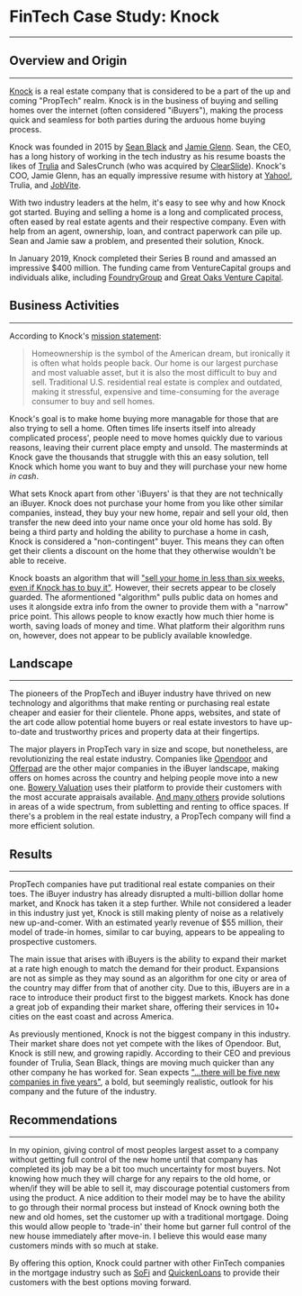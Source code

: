 # FinTech Case Study: Knock
---
## Overview and Origin
---
[Knock](https://www.knock.com/) is a real estate company that is considered to be a part of the up and coming "PropTech" realm. Knock is in the business of buying and selling homes over the internet (often considered "iBuyers"), making the process quick and seamless for both parties during the arduous home buying process. 

Knock was founded in 2015 by [Sean Black](https://www.linkedin.com/in/seanblack/) and [Jamie Glenn](https://www.linkedin.com/in/jamieglenn/). Sean, the CEO, has a long history of working in the tech industry as his resume boasts the likes of [Trulia](https://www.trulia.com/) and SalesCrunch (who was acquired by [ClearSlide](https://www.clearslide.com/)). Knock's COO, Jamie Glenn, has an equally impressive resume with history at [Yahoo!](https://www.yahoo.com/), Trulia, and [JobVite](https://www.jobvite.com/).

With two industry leaders at the helm, it's easy to see why and how Knock got started. Buying and selling a home is a long and complicated process, often eased by real estate agents and their respective company. Even with help from an agent, ownership, loan, and contract paperwork can pile up. Sean and Jamie saw a problem, and presented their solution, Knock. 

In January 2019, Knock completed their Series B round and amassed an impressive $400 million. The funding came from VentureCapital groups and individuals alike, including [FoundryGroup](https://www.foundrygroup.com/) and [Great Oaks Venture Capital](http://www.greatoaksvc.com/).

## Business Activities
--- 
According to Knock's [mission statement](https://www.knock.com/about-us):
> Homeownership is the symbol of the American dream, but ironically it is often what holds people back. Our home is our largest purchase and most valuable asset, but it is also the most difficult to buy and sell. Traditional U.S. residential real estate is complex and outdated, making it stressful, expensive and time-consuming for the average consumer to buy and sell homes.

Knock's goal is to make home buying more managable for those that are also trying to sell a home. Often times life inserts itself into already complicated process', people need to move homes quickly due to various reasons, leaving their current place empty and unsold. The masterminds at Knock gave the thousands that struggle with this an easy solution, tell Knock which home you want to buy and they will purchase your new home _in cash_.

What sets Knock apart from other 'iBuyers' is that they are not technically an iBuyer. Knock does not purchase your home from you like other similar companies, instead, they buy your new home, repair and sell your old, then transfer the new deed into your name once your old home has sold. By being a third party and holding the ability to purchase a home in cash, Knock is considered a "non-contingent" buyer. This means they can often get their clients a discount on the home that they otherwise wouldn't be able to receive.

Knock boasts an algorithm that will ["sell your home in less than six weeks, even if Knock has to buy it"](https://hypepotamus.com/companies/knock/). However, their secrets appear to be closely guarded. The aformentioned "algorithm" pulls public data on homes and uses it alongside extra info from the owner to provide them with a "narrow" price point. This allows people to know exactly how much thier home is worth, saving loads of money and time. What platform their algorithm runs on, however, does not appear to be publicly available knowledge.

## Landscape
---
The pioneers of the PropTech and iBuyer industry have thrived on new technology and algorithms that make renting or purchasing real estate cheaper and easier for their clientele. Phone apps, websites, and state of the art code allow potential home buyers or real estate investors to have up-to-date and trustworthy prices and property data at their fingertips.

The major players in PropTech vary in size and scope, but nonetheless, are revolutionizing the real estate industry. Companies like [Opendoor](https://www.opendoor.com/) and [Offerpad](https://www.offerpad.com/) are the other major companies in the iBuyer landscape, making offers on homes across the country and helping people move into a new one. [Bowery Valuation](https://www.boweryvaluation.com/) uses their platform to provide their customers with the most accurate appraisals available. [And many others](https://builtin.com/consumer-tech/real-estate-technology) provide solutions in areas of a wide spectrum, from subletting and renting to office spaces. If there's a problem in the real estate industry, a PropTech company will find a more efficient solution.

## Results
---
PropTech companies have put traditional real estate companies on their toes. The iBuyer industry has already disrupted a multi-billion dollar home market, and Knock has taken it a step further. While not considered a leader in this industry just yet, Knock is still making plenty of noise as a relatively new up-and-comer. With an estimated yearly revenue of $55 million, their model of trade-in homes, similar to car buying, appears to be appealing to prospective customers.  

The main issue that arises with iBuyers is the ability to expand their market at a rate high enough to match the demand for their product. Expansions are not as simple as they may sound as an algorithm for one city or area of the country may differ from that of another city. Due to this, iBuyers are in a race to introduce their product first to the biggest markets. Knock has done a great job of expanding their market share, offering their services in 10+ cities on the east coast and across America.

As previously mentioned, Knock is not the biggest company in this industry. Their market share does not yet compete with the likes of Opendoor. But, Knock is still new, and growing rapidly. According to their CEO and previous founder of Trulia, Sean Black, things are moving much quicker than any other company he has worked for. Sean expects ["...there will be five new companies in five years"](https://www.forbes.com/sites/amyfeldman/2018/01/22/as-competition-to-disrupt-home-sales-heats-up-startup-knock-plans-rollout-to-10-new-cities/#1d7259a4408b), a bold, but seemingly realistic, outlook for his company and the future of the industry.

## Recommendations
---
In my opinion, giving control of most peoples largest asset to a company without getting full control of the new home until that company has completed its job may be a bit too much uncertainty for most buyers. Not knowing how much they will charge for any repairs to the old home, or when/if they will be able to sell it, may discourage potential customers from using the product. A nice addition to their model may be to have the ability to go through their normal process but instead of Knock owning both the new and old homes, set the customer up with a traditional mortgage. Doing this would allow people to 'trade-in' their home but garner full control of the new house immediately after move-in. I believe this would ease many customers minds with so much at stake.

By offering this option, Knock could partner with other FinTech companies in the mortgage industry such as [SoFi](https://www.sofi.com/home-loans/mortgage-refinancing-dr/?subid=be071c4567c24c398d48557464b16c21) and [QuickenLoans](https://www.quickenloans.com/l/progpi?gclid=Cj0KCQjw3qzzBRDnARIsAECmryosYiEiVKcl63EdK_HZytW9MCxkILzVBDqjiv8YgjWAvMxWKzcjBqcaAlT4EALw_wcB&qls=GBR_00000048.0000675126&ef_id=Cj0KCQjw3qzzBRDnARIsAECmryosYiEiVKcl63EdK_HZytW9MCxkILzVBDqjiv8YgjWAvMxWKzcjBqcaAlT4EALw_wcB:G:s&s_kwcid=AL!1083!3!294530687695!e!!g!!quicken%20loans&gclsrc=aw.ds&ds_rl=1246467) to provide their customers with the best options moving forward.